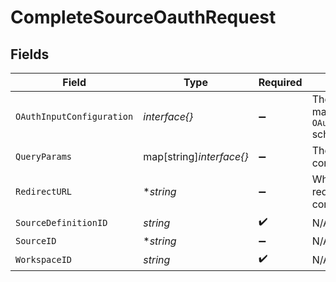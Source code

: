 # CompleteSourceOauthRequest


## Fields

| Field                                                                                                                                                                | Type                                                                                                                                                                 | Required                                                                                                                                                             | Description                                                                                                                                                          |
| -------------------------------------------------------------------------------------------------------------------------------------------------------------------- | -------------------------------------------------------------------------------------------------------------------------------------------------------------------- | -------------------------------------------------------------------------------------------------------------------------------------------------------------------- | -------------------------------------------------------------------------------------------------------------------------------------------------------------------- |
| `OAuthInputConfiguration`                                                                                                                                            | *interface{}*                                                                                                                                                        | :heavy_minus_sign:                                                                                                                                                   | The values required to configure OAuth flows. The schema for this must match the `OAuthConfigSpecification.oauthUserInputFromConnectorConfigSpecification` schema.   |
| `QueryParams`                                                                                                                                                        | map[string]*interface{}*                                                                                                                                             | :heavy_minus_sign:                                                                                                                                                   | The query parameters present in the redirect URL after a user granted consent e.g auth code                                                                          |
| `RedirectURL`                                                                                                                                                        | **string*                                                                                                                                                            | :heavy_minus_sign:                                                                                                                                                   | When completing OAuth flow to gain an access token, some API sometimes requires to verify that the app re-send the redirectUrl that was used when consent was given. |
| `SourceDefinitionID`                                                                                                                                                 | *string*                                                                                                                                                             | :heavy_check_mark:                                                                                                                                                   | N/A                                                                                                                                                                  |
| `SourceID`                                                                                                                                                           | **string*                                                                                                                                                            | :heavy_minus_sign:                                                                                                                                                   | N/A                                                                                                                                                                  |
| `WorkspaceID`                                                                                                                                                        | *string*                                                                                                                                                             | :heavy_check_mark:                                                                                                                                                   | N/A                                                                                                                                                                  |